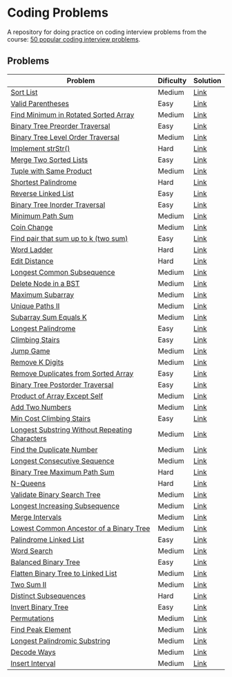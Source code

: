 # Coding Problems
A repository for doing practice on coding interview problems from the course: [50 popular coding interview problems](https://www.udemy.com/course/50-problems/).

## Problems
|Problem  |Dificulty  |Solution|
|---------|-----------|--------|
|[Sort List](https://leetcode.com/problems/sort-list/)|Medium|[Link](https://leetcode.com/submissions/detail/750298494/)|
|[Valid Parentheses](https://leetcode.com/problems/valid-parentheses/submissions/)|Easy|[Link](https://leetcode.com/submissions/detail/758055829/)|
|[Find Minimum in Rotated Sorted Array](https://leetcode.com/problems/find-minimum-in-rotated-sorted-array/)|Medium|[Link](https://leetcode.com/submissions/detail/759849315/)|
|[Binary Tree Preorder Traversal](https://leetcode.com/problems/binary-tree-preorder-traversal/)|Easy|[Link](https://leetcode.com/submissions/detail/703252600/)|
|[Binary Tree Level Order Traversal](https://leetcode.com/problems/binary-tree-level-order-traversal/)|Medium|[Link](https://leetcode.com/problems/binary-tree-level-order-traversal/submissions/)|
|[Implement strStr()](https://leetcode.com/problems/implement-strstr/)|Hard|[Link](https://leetcode.com/submissions/detail/747082429/)|
|[Merge Two Sorted Lists](https://leetcode.com/problems/merge-two-sorted-lists/)|Easy|[Link](https://leetcode.com/submissions/detail/750036510/)|
|[Tuple with Same Product](https://leetcode.com/problems/tuple-with-same-product/)|Medium|[Link](https://leetcode.com/problems/tuple-with-same-product/submissions/)|
|[Shortest Palindrome](https://leetcode.com/problems/shortest-palindrome/)|Hard|[Link](https://leetcode.com/submissions/detail/774293354/)|
|[Reverse Linked List](https://leetcode.com/problems/reverse-linked-list/)|Easy|[Link](https://leetcode.com/submissions/detail/744909182/)|
|[Binary Tree Inorder Traversal](https://leetcode.com/problems/binary-tree-inorder-traversal/)|Easy|[Link](https://leetcode.com/submissions/detail/703256461/)|
|[Minimum Path Sum](https://leetcode.com/problems/minimum-path-sum/)|Medium|[Link](https://leetcode.com/submissions/detail/751883701/)|
|[Coin Change](https://leetcode.com/problems/coin-change/)|Medium|[Link](https://leetcode.com/submissions/detail/774518307/)|
|[Find pair that sum up to k (two sum)](https://leetcode.com/problems/two-sum/)|Easy|[Link](https://leetcode.com/submissions/detail/693464975/)|
|[Word Ladder](https://leetcode.com/problems/word-ladder/solution/)|Hard|[Link](https://leetcode.com/submissions/detail/780002227/)|
|[Edit Distance](https://leetcode.com/problems/edit-distance/)|Hard|[Link](https://leetcode.com/submissions/detail/765321094/)|
|[Longest Common Subsequence](https://leetcode.com/problems/longest-common-subsequence/)|Medium|[Link](https://leetcode.com/submissions/detail/764098995/)|
|[Delete Node in a BST](https://leetcode.com/problems/delete-node-in-a-bst/)|Medium|[Link](https://leetcode.com/submissions/detail/763190472/)|
|[Maximum Subarray](https://leetcode.com/problems/maximum-subarray/)|Medium|[Link](https://leetcode.com/submissions/detail/743315672/)|
|[Unique Paths II](https://leetcode.com/problems/unique-paths-ii/)|Medium|[Link](https://leetcode.com/submissions/detail/753514521/)|
|[Subarray Sum Equals K](https://leetcode.com/problems/subarray-sum-equals-k/)|Medium|[Link](https://leetcode.com/submissions/detail/762325943/)|
|[Longest Palindrome](https://leetcode.com/problems/longest-palindrome/#:~:text=Input%3A%20s%20%3D%20%22abccccdd%22,%22%2C%20whose%20length%20is%207.&text=Constraints%3A,length%20%3C%3D%202000)|Easy|[Link](https://leetcode.com/submissions/detail/746194040/)|
|[Climbing Stairs](https://leetcode.com/problems/climbing-stairs/)|Easy|[Link](https://leetcode.com/submissions/detail/760864750/)|
|[Jump Game](https://leetcode.com/problems/jump-game/)|Medium|[Link](https://leetcode.com/problems/jump-game/submissions/)|
|[Remove K Digits](https://leetcode.com/problems/remove-k-digits/)|Medium|[Link](https://leetcode.com/submissions/detail/768615008/)|
|[Remove Duplicates from Sorted Array](https://leetcode.com/problems/remove-duplicates-from-sorted-array/)|Easy|[Link](https://leetcode.com/submissions/detail/700510865/)|
|[Binary Tree Postorder Traversal](https://leetcode.com/problems/binary-tree-postorder-traversal/)|Easy|[Link](https://leetcode.com/submissions/detail/703255157/)|
|[Product of Array Except Self](https://leetcode.com/problems/product-of-array-except-self/#:~:text=Product%20of%20Array%20Except%20Self%20%2D%20LeetCode&text=Given%20an%20integer%20array%20nums,in%20a%2032%2Dbit%20integer.)|Medium|[Link](https://leetcode.com/problems/product-of-array-except-self/submissions/)|
|[Add Two Numbers](https://leetcode.com/problems/add-two-numbers/)|Medium|[Link](https://leetcode.com/submissions/detail/759887575/)|
|[Min Cost Climbing Stairs](https://leetcode.com/problems/min-cost-climbing-stairs/)|Easy|[Link](https://leetcode.com/problems/min-cost-climbing-stairs/submissions/)|
|[Longest Substring Without Repeating Characters](https://leetcode.com/problems/longest-substring-without-repeating-characters/)|Medium|[Link](https://leetcode.com/submissions/detail/743977400/)|
|[Find the Duplicate Number](https://leetcode.com/problems/find-the-duplicate-number/)|Medium|[Link](https://leetcode.com/submissions/detail/701601162/)|
|[Longest Consecutive Sequence](https://leetcode.com/problems/longest-consecutive-sequence/)|Medium|[Link](https://leetcode.com/submissions/detail/764173554/)|
|[Binary Tree Maximum Path Sum](https://leetcode.com/problems/binary-tree-maximum-path-sum/)|Hard|[Link](https://leetcode.com/submissions/detail/770101883/)|
|[N-Queens](https://leetcode.com/problems/n-queens/)|Hard|[Link](https://leetcode.com/submissions/detail/777971374/)|
|[Validate Binary Search Tree](https://leetcode.com/problems/validate-binary-search-tree/)|Medium|[Link](https://leetcode.com/submissions/detail/751764411/)|
|[Longest Increasing Subsequence](https://leetcode.com/problems/longest-increasing-subsequence/)|Medium|[Link](https://leetcode.com/submissions/detail/782082464/)|
|[Merge Intervals](https://leetcode.com/problems/merge-intervals/)|Medium|[Link](https://leetcode.com/submissions/detail/770065102/)|
|[Lowest Common Ancestor of a Binary Tree](https://leetcode.com/problems/lowest-common-ancestor-of-a-binary-tree/)|Medium|[Link](https://leetcode.com/submissions/detail/759265709/)|
|[Palindrome Linked List](https://leetcode.com/problems/palindrome-linked-list/)|Easy|[Link](https://leetcode.com/submissions/detail/746083849/)|
|[Word Search](https://leetcode.com/problems/word-search/)|Medium|[Link](https://leetcode.com/submissions/detail/775419521/)|
|[Balanced Binary Tree](https://leetcode.com/problems/balanced-binary-tree/)|Easy|[Link](https://leetcode.com/submissions/detail/752668853/)|
|[Flatten Binary Tree to Linked List](https://leetcode.com/problems/flatten-binary-tree-to-linked-list/)|Medium|[Link](https://leetcode.com/submissions/detail/758946834/)|
|[Two Sum II](https://leetcode.com/problems/two-sum-ii-input-array-is-sorted/submissions/)|Medium|[Link](https://leetcode.com/submissions/detail/693475861/)|
|[Distinct Subsequences](https://leetcode.com/problems/distinct-subsequences/)|Hard|[Link](null)|
|[Invert Binary Tree](https://leetcode.com/problems/invert-binary-tree/)|Easy|[Link](https://leetcode.com/submissions/detail/743324768/)|
|[Permutations](https://leetcode.com/problems/permutations/)|Medium|[Link](https://leetcode.com/submissions/detail/763309412/)|
|[Find Peak Element](https://leetcode.com/problems/find-peak-element/)|Medium|[Link](https://leetcode.com/submissions/detail/744936671/)|
|[Longest Palindromic Substring](https://leetcode.com/problems/longest-palindromic-substring/)|Medium|[Link](null)|
|[Decode Ways](https://leetcode.com/problems/decode-ways/)|Medium|[Link](https://leetcode.com/submissions/detail/762363895/)|
|[Insert Interval](https://leetcode.com/problems/insert-interval/)|Medium|[Link](https://leetcode.com/submissions/detail/769103582/)|
